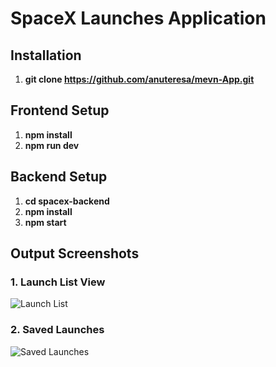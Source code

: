 # SpaceX Launches Application

## Installation

1.  **git clone https://github.com/anuteresa/mevn-App.git**
   
## Frontend Setup 
1.  **npm install**
    <!-- Copy Button -->
3.   **npm run dev**

## Backend Setup

1. **cd spacex-backend**
2.  **npm install**
3.   **npm start**
   
  ## Output Screenshots

### 1. Launch List View
![Launch List](outputs/launch-list.png)

### 2. Saved Launches
![Saved Launches](outputs/saved-launches.png)

